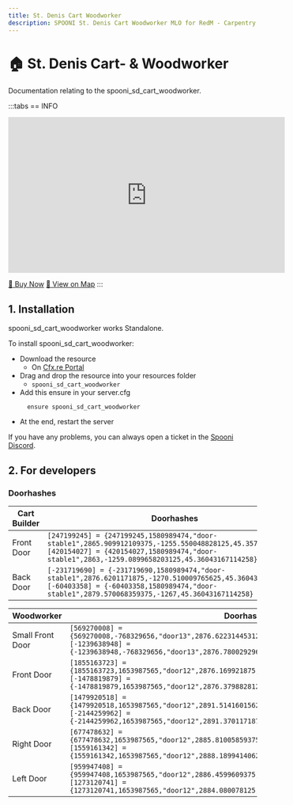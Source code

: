 ```yaml
---
title: St. Denis Cart Woodworker
description: SPOONI St. Denis Cart Woodworker MLO for RedM - Carpentry workshop with tools and storage. Woodworking business for Saint Denis roleplay in Red Dead Redemption 2.
---
```


# 🏠 St. Denis Cart- & Woodworker
Documentation relating to the spooni_sd_cart_woodworker.

:::tabs
== INFO
<iframe width="560" height="315" src="https://www.youtube.com/embed/O3lfxD-llns?si=DQtSRoZ6EQbsiiGU" frameborder="0" allow="accelerometer; autoplay; clipboard-write; encrypted-media; gyroscope; picture-in-picture; web-share" allowfullscreen></iframe>

<a href="https://spooni-mapping.tebex.io/package/6082121" class="button-buy">🛒 Buy Now</a>
<a href="https://spooni.de/rdr2/?m=house36" class="button-map">📍 View on Map</a>
:::

## 1. Installation
spooni_sd_cart_woodworker works Standalone.  

To install spooni_sd_cart_woodworker:
- Download the resource
  - On [Cfx.re Portal](https://portal.cfx.re/)
- Drag and drop the resource into your resources folder
  - `spooni_sd_cart_woodworker`
- Add this ensure in your server.cfg
  ```
    ensure spooni_sd_cart_woodworker
  ```
- At the end, restart the server

If you have any problems, you can always open a ticket in the [Spooni Discord](https://discord.gg/spooni).

## 2. For developers
### Doorhashes
| Cart Builder              | Doorhashes
|---------------------------|----------------------------------------------------------------------------------|
| Front Door                | `[247199245] = {247199245,1580989474,"door-stable1",2865.909912109375,-1255.550048828125,45.3577880859375}` <br> `[420154027] = {420154027,1580989474,"door-stable1",2863,-1259.0899658203125,45.36043167114258}`
| Back Door                 | `[-231719690] = {-231719690,1580989474,"door-stable1",2876.6201171875,-1270.510009765625,45.36043167114258}` <br> `[-60403358] = {-60403358,1580989474,"door-stable1",2879.570068359375,-1267,45.36043167114258}`

| Woodworker                | Doorhashes
|---------------------------|----------------------------------------------------------------------------------|
| Small Front Door          | `[569270008] = {569270008,-768329656,"door13",2876.622314453125,-1216.5804443359375,45.18996429443359}` <br> `[-1239638948] = {-1239638948,-768329656,"door13",2876.780029296875,-1218.449951171875,45.18999862670898}`
| Front Door                | `[1855163723] = {1855163723,1653987565,"door12",2876.169921875,-1211.6800537109375,45.06999969482422}` <br> `[-1478819879] = {-1478819879,1653987565,"door12",2876.3798828125,-1214.050048828125,45.06999969482422}`
| Back Door                 | `[1479920518] = {1479920518,1653987565,"door12",2891.51416015625,-1207.1600341796875,45.18999862670898}` <br> `[-2144259962] = {-2144259962,1653987565,"door12",2891.3701171875,-1205.2900390625,45.18999862670898}`
| Right Door                | `[677478632] = {677478632,1653987565,"door12",2885.81005859375,-1219.25,45.06999969482422}` <br> `[1559161342] = {1559161342,1653987565,"door12",2888.18994140625,-1219.050048828125,45.06999969482422}`
| Left Door                 | `[959947408] = {959947408,1653987565,"door12",2886.4599609375,-1199.510009765625,45.06999969482422}` <br> `[1273120741] = {1273120741,1653987565,"door12",2884.080078125,-1199.72998046875,45.06999969482422}`
